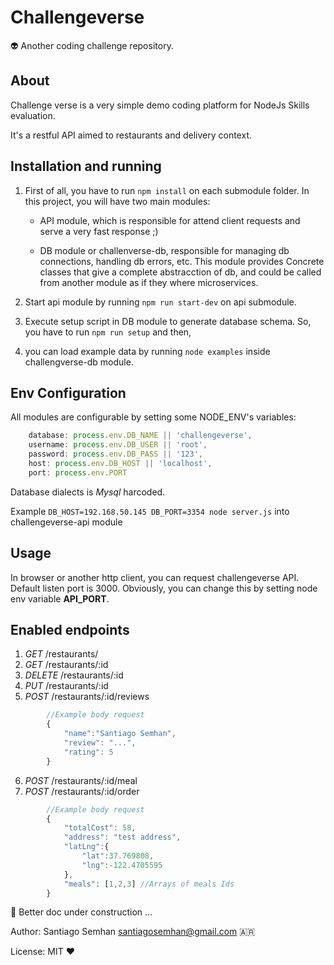 # Challengeverse
:alien: Another coding challenge repository. 

## About
Challenge verse is a very simple demo coding platform for NodeJs Skills evaluation. 

It's a restful API aimed to restaurants and delivery context. 


## Installation and running
1. First of all, you have to run `npm install` on each submodule folder. In this project, you will have two main modules:

    * API module, which is responsible for attend client requests and serve a very fast response ;)

    * DB module or challenverse-db, responsible for managing db connections, handling db errors, etc. This module provides Concrete classes that give a complete abstracction of db, and could be called from another module as if they where microservices. 

2. Start api module by running `npm run start-dev` on api submodule. 

3. Execute setup script in DB module to generate database schema. So, you have to run `npm run setup` and then,

4. you can load example data by running `node examples` inside challengverse-db module.

## Env Configuration
All modules are configurable by setting some NODE_ENV's variables: 

```js
    database: process.env.DB_NAME || 'challengeverse',
    username: process.env.DB_USER || 'root',
    password: process.env.DB_PASS || '123',
    host: process.env.DB_HOST || 'localhost',
    port: process.env.PORT 
```
Database dialects is *Mysql* harcoded. 

Example `DB_HOST=192.168.50.145 DB_PORT=3354 node server.js` into challengeverse-api module


## Usage

In browser or another http client, you can request challengeverse API. Default listen port is 3000. Obviously, you can change this by setting node env variable **API_PORT**. 

## Enabled endpoints

1. *GET*    /restaurants/
2. *GET*    /restaurants/:id
3. *DELETE* /restaurants/:id
4. *PUT*    /restaurants/:id
5. *POST*   /restaurants/:id/reviews

```js
        //Example body request
        {
            "name":"Santiago Semhan",
            "review": "...",
            "rating": 5
        }
```
6. *POST*   /restaurants/:id/meal
7. *POST*   /restaurants/:id/order

```js
        //Example body request
        {
            "totalCost": 58,
            "address": "test address",
            "latLng":{
                "lat":37.769808,
                "lng":-122.4705595
            },
            "meals": [1,2,3] //Arrays of meals Ids
        }
```
:construction: Better doc under construction ...

Author: Santiago Semhan <santiagosemhan@gmail.com> 🇦🇷

License: MIT :heart:

